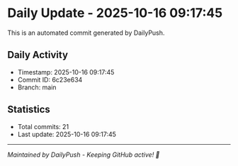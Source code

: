 # Daily Update - 2025-10-16 09:17:45

This is an automated commit generated by DailyPush.

## Daily Activity
- Timestamp: 2025-10-16 09:17:45
- Commit ID: 6c23e634
- Branch: main

## Statistics
- Total commits: 21
- Last update: 2025-10-16 09:17:45

---
*Maintained by DailyPush - Keeping GitHub active! 🚀*

